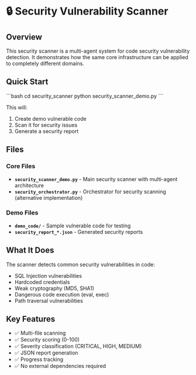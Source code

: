 # 🔒 Security Vulnerability Scanner

## Overview

This security scanner is a multi-agent system for code security vulnerability detection. It demonstrates how the same core infrastructure can be applied to completely different domains.

## Quick Start

\`\`\`bash
cd security_scanner
python security_scanner_demo.py
\`\`\`

This will:
1. Create demo vulnerable code
2. Scan it for security issues
3. Generate a security report

## Files

### Core Files
- **`security_scanner_demo.py`** - Main security scanner with multi-agent architecture
- **`security_orchestrator.py`** - Orchestrator for security scanning (alternative implementation)

### Demo Files
- **`demo_code/`** - Sample vulnerable code for testing
- **`security_report_*.json`** - Generated security reports

## What It Does

The scanner detects common security vulnerabilities in code:
- SQL Injection vulnerabilities
- Hardcoded credentials
- Weak cryptography (MD5, SHA1)
- Dangerous code execution (eval, exec)
- Path traversal vulnerabilities

## Key Features

- ✅ Multi-file scanning
- ✅ Security scoring (0-100)
- ✅ Severity classification (CRITICAL, HIGH, MEDIUM)
- ✅ JSON report generation
- ✅ Progress tracking
- ✅ No external dependencies required
